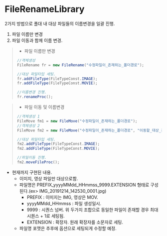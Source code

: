 # FileRenameLibrary
2가지 방법으로 폴대 내 대상 파일들의 이름변경을 일괄 진행.

1. 파일 이름만 변경
2. 파일 이동과 함께 이름 변경.

> + 파일 이름만 변경
> ```java
> //객체생성
> FileRename fr = new FileRename("수정파일이_존재하는_폴더경로");
> 
> //대상 파일타입 세팅.
> fr.addFileType(FileTypeConst.IMAGE);
> fr.addFileType(FileTypeConst.MOVIE);
> 
> //이름변경 진행.
> fr.renameProc();
> ```

> + 파일 이동 및 이름변경
> ```java
> //객체생성 1
> FileMove fm1 = new FileMove("수정파일이_존재하는_폴더경로");
> //객체생성 2
> FileMove fm2 = new FileMove("수정파일이_존재하는_폴더경로", "이동할_대상_폴더경로");
> 
> //대상 파일타입 세팅.
> fm2.addFileType(FileTypeConst.IMAGE);
> fm2.addFileType(FileTypeConst.MOVIE);
> 
> //파일이동 진행.
> fm2.moveFileProc();
> ```

* 현재까지 구현된 내용.
  - 이미지, 영상 파일만 대상으로함.
  - 파일명은 PREFIX_yyyyMMdd_HHmmss_9999.EXTENSION 형태로 구성된다.(ex> IMG_20191214_142530_0001.jpg)
    + PREFIX : 이미지는 IMG, 영상은 MOV.
    + yyyyMMdd_HHmmss : 파일 생성일시.
    + 9999 : 시퀀스 넘버. 위 두가지 조합으로 동일한 파일이 존재할 경우 최대 시퀀스 + 1로 세팅됨.
    + EXTENSION : 확장자. 원래 확장자를 소문자로 세팅.
  - 파일명 포맷은 추후에 옵션으로 세팅되게 수정할 예정.
  
